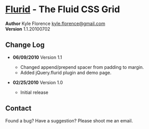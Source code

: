 # [Flurid](http://comato.se/projects/flurid/ "Flurid - The Fluid CSS Grid") - The Fluid CSS Grid
__Author__ Kyle Florence <kyle.florence@gmail.com>  
__Version__ 1.1.20100702  

## Change Log
* __06/09/2010__ Version 1.1
    *  Changed append/prepend spacer from padding to margin.
    *  Added jQuery.flurid plugin and demo page.

* __02/25/2010__ Version 1.0
    *  Initial release

## Contact
Found a bug?  Have a suggestion?  Please shoot me an email.